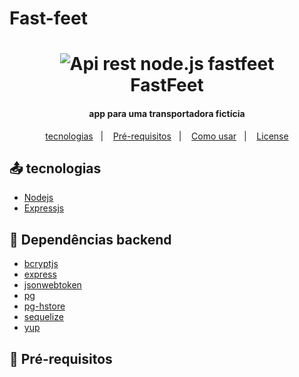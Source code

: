 # Fast-feet

<h1 align="center">
  <img src="" alt="Api rest node.js fastfeet" title="Fastfeet" src="./src/assets/img/logo.png">
  <br>
  FastFeet
</h1>

<h4 align="center">app para uma transportadora fictícia</h4>

<p align="center">
 <a href="#technologies">tecnologias</a>&nbsp;&nbsp;&nbsp;|&nbsp;&nbsp;&nbsp;
 <a href="#prerequisites">Pré-requisitos</a>&nbsp;&nbsp;&nbsp;|&nbsp;&nbsp;&nbsp;
 <a href="#comoUsar">Como usar</a>&nbsp;&nbsp;&nbsp;|&nbsp;&nbsp;&nbsp;
 <a href="#memo-license">License</a>
</p>

## :outbox_tray: tecnologias
 - [Nodejs](https://nodejs.org/en/)
 - [Expressjs](https://expressjs.com/pt-br/)

## :link: Dependências backend
 - [bcryptjs](https://www.npmjs.com/package/bcrypt)
 - [express](https://www.npmjs.com/package/express)
 - [jsonwebtoken](https://www.npmjs.com/package/jsonwebtoken)
 - [pg](https://www.npmjs.com/package/pg)
 - [pg-hstore](https://www.npmjs.com/package/pg-hstore)
 - [sequelize](https://sequelize.org/)
 - [yup](https://github.com/jquense/yup)

## :checkered_flag: Pré-requisitos
